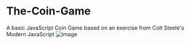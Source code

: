 # The-Coin-Game
A basic JavaScript Coin Game based on an exercise from Colt Steele's Modern JavaScript
![image](https://user-images.githubusercontent.com/66217567/84419437-d2214180-abd5-11ea-8302-23a63f141c10.png)
